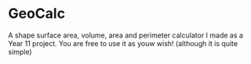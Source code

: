 # GeoCalc
A shape surface area, volume, area and perimeter calculator I made as a Year 11 project. You are free to use it as youw wish! (although it is quite simple)
